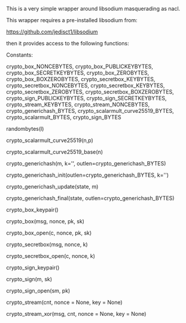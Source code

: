 This is a very simple wrapper around libsodium masquerading as nacl.

This wrapper requires a pre-installed libsodium from:

   https://github.com/jedisct1/libsodium

then it provides access to the following functions:

Constants:

crypto_box_NONCEBYTES, crypto_box_PUBLICKEYBYTES,
crypto_box_SECRETKEYBYTES, crypto_box_ZEROBYTES,
crypto_box_BOXZEROBYTES, crypto_secretbox_KEYBYTES,
crypto_secretbox_NONCEBYTES, crypto_secretbox_KEYBYTES,
crypto_secretbox_ZEROBYTES, crypto_secretbox_BOXZEROBYTES,
crypto_sign_PUBLICKEYBYTES, crypto_sign_SECRETKEYBYTES,
crypto_stream_KEYBYTES, crypto_stream_NONCEBYTES,
crypto_generichash_BYTES, crypto_scalarmult_curve25519_BYTES,
crypto_scalarmult_BYTES, crypto_sign_BYTES

randombytes(l)

crypto_scalarmult_curve25519(n,p)

crypto_scalarmult_curve25519_base(n)

crypto_generichash(m, k='', outlen=crypto_generichash_BYTES)

crypto_generichash_init(outlen=crypto_generichash_BYTES, k='')

crypto_generichash_update(state, m)

crypto_generichash_final(state, outlen=crypto_generichash_BYTES)

crypto_box_keypair()

crypto_box(msg, nonce, pk, sk)

crypto_box_open(c, nonce, pk, sk)

crypto_secretbox(msg, nonce, k)

crypto_secretbox_open(c, nonce, k)

crypto_sign_keypair()

crypto_sign(m, sk)

crypto_sign_open(sm, pk)

crypto_stream(cnt, nonce = None, key = None)

crypto_stream_xor(msg, cnt, nonce = None, key = None)
